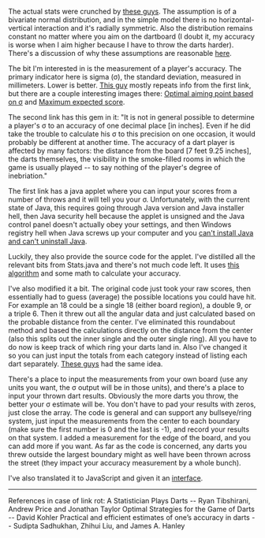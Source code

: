The actual stats were crunched by [these guys](http://www.stat.cmu.edu/~ryantibs/darts/index.html). The assumption is of a bivariate normal distribution, and in the simple model there is no horizontal-vertical interaction and it's radially symmetric. Also the distribution remains constant no matter where you aim on the dartboard (I doubt it, my accuracy is worse when I aim higher because I have to throw the darts harder). There's a discussion of why these assumptions are reasonable [here](http://www.dartsassistant.com/PDF/jors1982191a.pdf).

The bit I'm interested in is the measurement of a player's accuracy. The primary indicator here is sigma (&#963;), the standard deviation, measured in millimeters. Lower is better. [This guy](http://datagenetics.com/blog/january12012/index.html) mostly repeats info from the first link, but there are a couple interesting images there: [Optimal aiming point based on &#963;](http://datagenetics.com/blog/january12012/movement.png) and [Maximum expected score](http://datagenetics.com/blog/january12012/elbow.png).

The second link has this gem in it: "It is not in general possible to determine a player's &#963; to an accuracy of one decimal place [in inches]. Even if he did take the trouble to calculate his &#963; to this precision on one occasion, it would probably be different at another time. The accuracy of a dart player is affected by many factors: the distance from the board [7 feet 9.25 inches], the darts themselves, the visibility in the smoke-filled rooms in which the game is usually played -- to say nothing of the player's degree of inebriation."

The first link has a java applet where you can input your scores from a number of throws and it will tell you your &#963;. Unfortunately, with the current state of Java, this requires going through Java version and Java installer hell, then Java security hell because the applet is unsigned and the Java control panel doesn't actually obey your settings, and then Windows registry hell when Java screws up your computer and you [can't install Java and can't uninstall Java](https://www.java.com/en/download/help/error_1603.xml).

Luckily, they also provide the source code for the applet. I've distilled all the relevant bits from Stats.java and there's not much code left. It uses [this algorithm](http://en.wikipedia.org/wiki/Expectation%E2%80%93maximization_algorithm) and some math to calculate your accuracy.

I've also modified it a bit. The original code just took your raw scores, then essentially had to guess (average) the possible locations you could have hit. For example an 18 could be a single 18 (either board region), a double 9, or a triple 6. Then it threw out all the angular data and just calculated based on the probable distance from the center. I've eliminated this roundabout method and based the calculations directly on the distance from the center (also this splits out the inner single and the outer single ring). All you have to do now is keep track of which ring your darts land in. Also I've changed it so you can just input the totals from each category instead of listing each dart separately. [These guys](http://www.med.mcgill.ca/epidemiology/hanley/tmp/Likelihood/letter-jrssa-20110509.pdf) had the same idea.

There's a place to input the measurements from your own board (use any units you want, the &#963; output will be in those units), and there's a place to input your thrown dart results. Obviously the more darts you throw, the better your &#963; estimate will be. You don't have to pad your results with zeros, just close the array. The code is general and can support any bullseye/ring system, just input the measurements from the center to each boundary (make sure the first number is 0 and the last is -1), and record your results on that system. I added a measurement for the edge of the board, and you can add more if you want. As far as the code is concerned, any darts you threw outside the largest boundary might as well have been thrown across the street (they impact your accuracy measurement by a whole bunch).

I've also translated it to JavaScript and given it an [interface](http://jsfiddle.net/unc7f3g4/).

---

References in case of link rot:
A Statistician Plays Darts -- Ryan Tibshirani, Andrew Price and Jonathan Taylor
Optimal Strategies for the Game of Darts -- David Kohler
Practical and efficient estimates of one’s accuracy in darts -- Sudipta Sadhukhan, Zhihui Liu, and James A. Hanley
